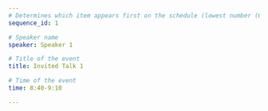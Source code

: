```yaml
---
# Determines which item appears first on the schedule (lowest number (0) appears first)
sequence_id: 1

# Speaker name
speaker: Speaker 1

# Title of the event
title: Invited Talk 1

# Time of the event
time: 8:40-9:10

---
```


